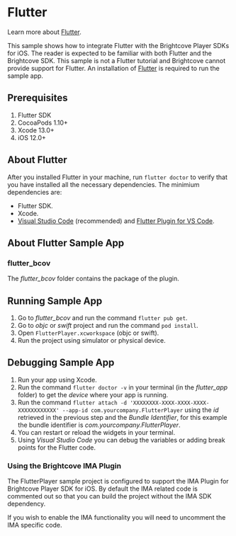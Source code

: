 # Flutter

Learn more about [Flutter](https://flutter.dev/).

This sample shows how to integrate Flutter with the Brightcove Player SDKs for iOS. The reader is expected to be familiar with both Flutter and the Brightcove SDK. This sample is not a Flutter tutorial and Brightcove cannot provide support for Flutter. An installation of [Flutter](https://docs.flutter.dev/get-started/install/macos) is required to run the sample app.

## Prerequisites

1. Flutter SDK
1. CocoaPods 1.10+
1. Xcode 13.0+
1. iOS 12.0+

## About Flutter

After you installed Flutter in your machine, run `flutter doctor` to verify that you have installed all the necessary dependencies. The minimium dependencies are:

- Flutter SDK.
- Xcode.
- [Visual Studio Code](https://code.visualstudio.com/) (recommended) and [Flutter Plugin for VS Code](https://marketplace.visualstudio.com/items?itemName=Dart-Code.flutter).

## About Flutter Sample App

### flutter_bcov

The *flutter_bcov* folder contains the package of the plugin.

## Running Sample App

1. Go to *flutter_bcov* and run the command `flutter pub get`.
1. Go to *objc* or *swift* project and run the command `pod install`.
1. Open `FlutterPlayer.xcworkspace` (objc or swift).
1. Run the project using simulator or physical device.

## Debugging Sample App

1. Run your app using Xcode.
1. Run the command `flutter doctor -v` in your terminal (in the *flutter_app* folder) to get the *device* where your app is running.
1. Run the command `flutter attach -d 'XXXXXXXX-XXXX-XXXX-XXXX-XXXXXXXXXXXX' --app-id com.yourcompany.FlutterPlayer` using the *id* retrieved in the previous step and the *Bundle Identifier*, for this example the bundle identifier is *com.yourcompany.FlutterPlayer*.
1. You can restart or reload the widgets in your terminal.
1. Using *Visual Studio Code* you can debug the variables or adding break points for the Flutter code.

### Using the Brightcove IMA Plugin

The FlutterPlayer sample project is configured to support the IMA Plugin for Brightcove Player SDK for iOS. By default the IMA related code is commented out so that you can build the project without the IMA SDK dependency.

If you wish to enable the IMA functionality you will need to uncomment the IMA specific code.